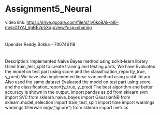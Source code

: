# Assignment5_Neural

video link: https://drive.google.com/file/d/1y6koBAk-oI0-mylaD1YAI_dgBE2p5Xqp/view?usp=sharing 
# 
Upender Reddy Bokka - 700746118
#
Description: Implemented Naive Bayes method using scikit-learn library Used train_test_split to create training and testing parts, We have Evaluated the model on test part using score and the classification_report(y_true, y_pred) We have also implemented linear svm method using scikit library Also used the same dataset Evaluated the model on test part using score and the classification_report(y_true, y_pred) The best algorithm and better accuracy is shown in the output. import pandas as pd from sklearn.svm import SVC from sklearn.naive_bayes import GaussianNB from sklearn.model_selection import train_test_split import time import warnings warnings.filterwarnings("ignore") from sklearn import metrics
